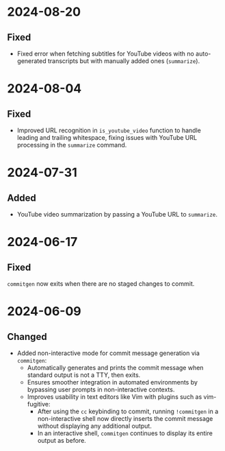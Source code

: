 
# 2024-08-20

## Fixed

* Fixed error when fetching subtitles for YouTube videos with no auto-generated transcripts but with manually added ones (`summarize`).

# 2024-08-04

## Fixed

* Improved URL recognition in `is_youtube_video` function to handle leading and trailing whitespace, fixing issues with YouTube URL processing in the `summarize` command.

# 2024-07-31

## Added

* YouTube video summarization by passing a YouTube URL to `summarize`.

# 2024-06-17

## Fixed

`commitgen` now exits when there are no staged changes to commit.

# 2024-06-09

## Changed

* Added non-interactive mode for commit message generation via `commitgen`:
    * Automatically generates and prints the commit message when standard output is not a TTY, then exits.
    * Ensures smoother integration in automated environments by bypassing user prompts in non-interactive contexts.
    * Improves usability in text editors like Vim with plugins such as vim-fugitive:
        * After using the `cc` keybinding to commit, running `!commitgen` in a non-interactive shell now directly inserts the commit message without displaying any additional output.
        * In an interactive shell, `commitgen` continues to display its entire output as before.
